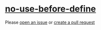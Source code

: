 [no-use-before-define](https://eslint.org/docs/rules/no-use-before-define)
==========================================================================
Please [open an issue](https://github.com/professional-js/eslint-config/issues/new)
or [create a pull request](https://github.com/professional-js/eslint-config/edit/main/src/rules-configurations/eslint/no-use-before-define.md)

